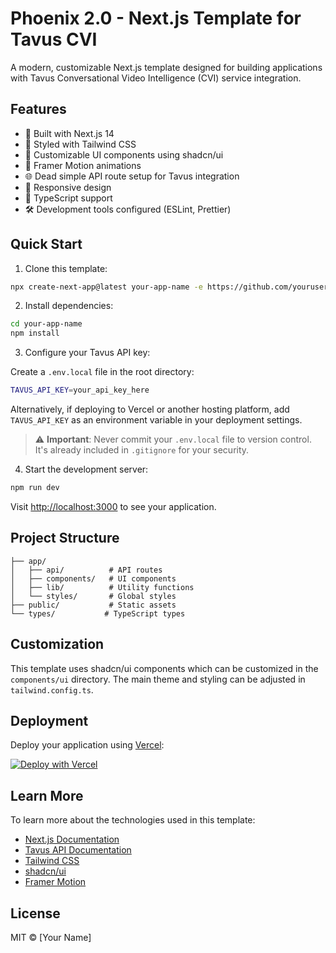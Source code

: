 # Phoenix 2.0 - Next.js Template for Tavus CVI

A modern, customizable Next.js template designed for building applications with Tavus Conversational Video Intelligence (CVI) service integration.

## Features

- 🚀 Built with Next.js 14
- 💅 Styled with Tailwind CSS
- 🎨 Customizable UI components using shadcn/ui
- 🔄 Framer Motion animations
- 🌐 Dead simple API route setup for Tavus integration
- 📱 Responsive design
- 🎯 TypeScript support
- 🛠 Development tools configured (ESLint, Prettier)

## Quick Start

1. Clone this template:
```bash
npx create-next-app@latest your-app-name -e https://github.com/yourusername/phoenix-template
```

2. Install dependencies:
```bash
cd your-app-name
npm install
```

3. Configure your Tavus API key:

Create a `.env.local` file in the root directory:
```bash
TAVUS_API_KEY=your_api_key_here
```

Alternatively, if deploying to Vercel or another hosting platform, add `TAVUS_API_KEY` as an environment variable in your deployment settings.

> ⚠️ **Important**: Never commit your `.env.local` file to version control. It's already included in `.gitignore` for your security.

4. Start the development server:
```bash
npm run dev
```

Visit [http://localhost:3000](http://localhost:3000) to see your application.

## Project Structure

```
├── app/
│   ├── api/          # API routes
│   ├── components/   # UI components
│   ├── lib/          # Utility functions
│   └── styles/       # Global styles
├── public/           # Static assets
└── types/           # TypeScript types
```

## Customization

This template uses shadcn/ui components which can be customized in the `components/ui` directory. The main theme and styling can be adjusted in `tailwind.config.ts`.

## Deployment

Deploy your application using [Vercel](https://vercel.com/new?utm_source=github&utm_medium=readme&utm_campaign=next-example):

[![Deploy with Vercel](https://vercel.com/button)](https://vercel.com/new/clone?repository-url=https://github.com/yourusername/phoenix-template)

## Learn More

To learn more about the technologies used in this template:

- [Next.js Documentation](https://nextjs.org/docs)
- [Tavus API Documentation](https://docs.tavus.io)
- [Tailwind CSS](https://tailwindcss.com/docs)
- [shadcn/ui](https://ui.shadcn.com)
- [Framer Motion](https://www.framer.com/motion/)

## License

MIT © [Your Name]
